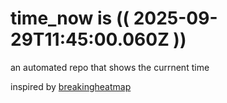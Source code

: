 # time_now is (( 2025-09-29T11:45:00.060Z ))

an automated repo that shows the currnent time

inspired by [breakingheatmap](https://github.com/breakingheatmap/breakingheatmap)